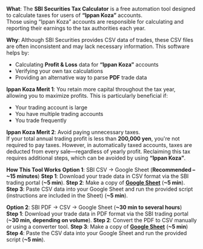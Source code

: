 **What**:
The **SBI Securities Tax Calculator** is a free automation tool designed to calculate taxes for users of **“Ippan Koza”** accounts.  
Those using “Ippan Koza” accounts are responsible for calculating and reporting their earnings to the tax authorities each year.

**Why**:
Although SBI Securities provides CSV data of trades, these CSV files are often inconsistent and may lack necessary information. This software helps by:  
- Calculating **Profit & Loss** data for **“Ippan Koza”** accounts  
- Verifying your own tax calculations  
- Providing an alternative way to parse **PDF** trade data  

**Ippan Koza Merit 1**: You retain more capital throughout the tax year, allowing you to maximize profits. This is particularly beneficial if:  
- Your trading account is large  
- You have multiple trading accounts  
- You trade frequently  

**Ippan Koza Merit 2**: Avoid paying unnecessary taxes.  
If your total annual trading profit is less than **200,000 yen**, you're not required to pay taxes. However, in automatically taxed accounts, taxes are deducted from every sale—regardless of yearly profit. Reclaiming this tax requires additional steps, which can be avoided by using **“Ippan Koza”**.

**How This Tool Works**
**Option 1**: SBI CSV → Google Sheet (**Recommended – ~15 minutes**)
**Step 1**: Download your trade data in CSV format via the SBI trading portal (**~5 min**).
**Step 2**: Make a copy of [**Google Sheet**](https://docs.google.com/spreadsheets/d/1-1p-nymGCIPUYJOKJtw32qalqLQJ1PZBLULJ-K3VR1I/edit?gid=0#gid=0&range=A1) (**~5 min**). 
**Step 3**: Paste CSV data into your Google Sheet and run the provided script (instructions are included in the Sheet) (**~5 min**).

**Option 2**: SBI PDF → CSV → Google Sheet (**~30 min to several hours**)  
**Step 1**: Download your trade data in PDF format via the SBI trading portal (**~30 min, depending on volume**).
**Step 2**: Convert the PDF to CSV manually or using a converter tool.
**Step 3**: Make a copy of [**Google Sheet**](https://docs.google.com/spreadsheets/d/1-1p-nymGCIPUYJOKJtw32qalqLQJ1PZBLULJ-K3VR1I/edit?gid=0#gid=0&range=A1) (**~5 min**)
**Step 4**: Paste the CSV data into your Google Sheet and run the provided script (**~5 min**).
